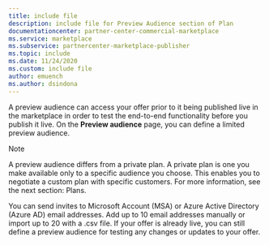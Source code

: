 ```yaml
---
title: include file
description: include file for Preview Audience section of Plan
documentationcenter: partner-center-commercial-marketplace
ms.service: marketplace
ms.subservice: partnercenter-marketplace-publisher
ms.topic: include
ms.date: 11/24/2020
ms.custom: include file
author: emuench
ms.author: dsindona
---
```


A preview audience can access your offer prior to it being published live in the marketplace in order to test the end-to-end functionality before you publish it live. On the **Preview audience** page, you can define a limited preview audience.

> [!NOTE]
> A preview audience differs from a private plan. A private plan is one you make available only to a specific audience you choose. This enables you to negotiate a custom plan with specific customers. For more information, see the next section: Plans.

You can send invites to Microsoft Account (MSA) or Azure Active Directory (Azure AD) email addresses. Add up to 10 email addresses manually or import up to 20 with a .csv file. If your offer is already live, you can still define a preview audience for testing any changes or updates to your offer.

